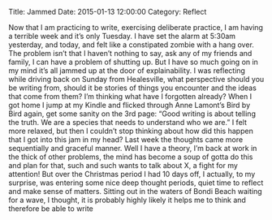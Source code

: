 Title: Jammed
Date: 2015-01-13 12:00:00
Category: Reflect

Now that I am practicing to write, exercising deliberate practice, I am having a terrible week and it’s only Tuesday. I have set the alarm at 5:30am yesterday, and today, and felt like a constipated  zombie with a hang over. The problem isn’t that I haven’t nothing to say, ask any of my friends and family, I can have a problem of shutting up. But I have so much going on in my mind it’s all jammed up at the door of explainability. I was reflecting while driving back on Sunday from Healesville, what perspective should you be writing from, should it be stories of things you encounter and the ideas that come from them? I’m thinking what have I forgotten already? When I got home I jump at my Kindle and flicked through Anne Lamont’s Bird by Bird again, get some sanity on the 3rd page:
“Good writing is about telling the truth. We are a species that needs to understand who we are.”
 I felt more relaxed, but then I couldn’t stop thinking about how did this happen that I got into this jam in my head? Last week the thoughts came more sequentially and graceful manner. Well I have a theory, I’m back at work in the thick of other problems, the mind has become a soup of gotta do this and plan for that, such and such wants to talk about X, a fight for my attention!
But over the Christmas period I had 10 days off, I actually, to my surprise, was entering some nice deep thought periods, quiet time to reflect and make sense of matters. Sitting out in the waters of Bondi Beach waiting for a wave, I thought, it is probably highly likely it helps me to think and therefore be able to write